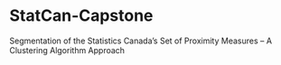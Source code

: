 # StatCan-Capstone
Segmentation of the Statistics Canada’s Set of Proximity Measures – A Clustering Algorithm Approach
